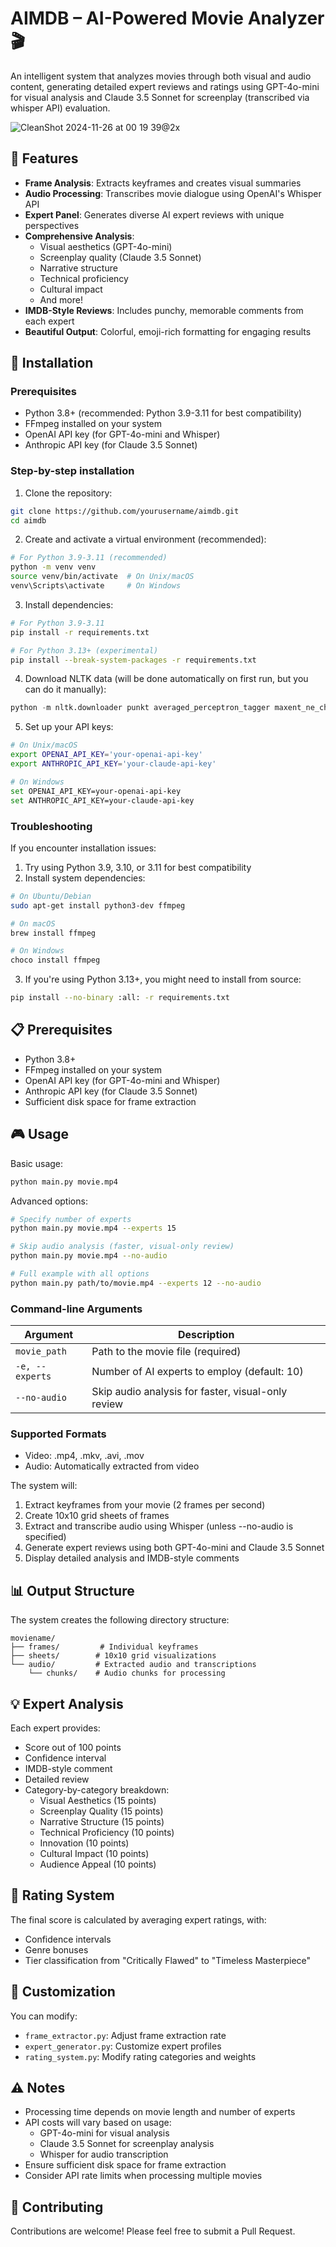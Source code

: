 # AIMDB – AI-Powered Movie Analyzer 🎬

An intelligent system that analyzes movies through both visual and audio content, generating detailed expert reviews and ratings using GPT-4o-mini for visual analysis and Claude 3.5 Sonnet for screenplay (transcribed via whisper API) evaluation.

![CleanShot 2024-11-26 at 00 19 39@2x](https://github.com/user-attachments/assets/0f04918e-501e-4b45-86c0-288ca62d7efc)

## 🌟 Features

- **Frame Analysis**: Extracts keyframes and creates visual summaries
- **Audio Processing**: Transcribes movie dialogue using OpenAI's Whisper API
- **Expert Panel**: Generates diverse AI expert reviews with unique perspectives
- **Comprehensive Analysis**:
  - Visual aesthetics (GPT-4o-mini)
  - Screenplay quality (Claude 3.5 Sonnet)
  - Narrative structure
  - Technical proficiency
  - Cultural impact
  - And more!
- **IMDB-Style Reviews**: Includes punchy, memorable comments from each expert
- **Beautiful Output**: Colorful, emoji-rich formatting for engaging results

## 🚀 Installation

### Prerequisites

- Python 3.8+ (recommended: Python 3.9-3.11 for best compatibility)
- FFmpeg installed on your system
- OpenAI API key (for GPT-4o-mini and Whisper)
- Anthropic API key (for Claude 3.5 Sonnet)

### Step-by-step installation

1. Clone the repository:
```bash
git clone https://github.com/yourusername/aimdb.git
cd aimdb
```

2. Create and activate a virtual environment (recommended):
```bash
# For Python 3.9-3.11 (recommended)
python -m venv venv
source venv/bin/activate  # On Unix/macOS
venv\Scripts\activate     # On Windows
```

3. Install dependencies:
```bash
# For Python 3.9-3.11
pip install -r requirements.txt

# For Python 3.13+ (experimental)
pip install --break-system-packages -r requirements.txt
```

4. Download NLTK data (will be done automatically on first run, but you can do it manually):
```python
python -m nltk.downloader punkt averaged_perceptron_tagger maxent_ne_chunker words
```

5. Set up your API keys:
```bash
# On Unix/macOS
export OPENAI_API_KEY='your-openai-api-key'
export ANTHROPIC_API_KEY='your-claude-api-key'

# On Windows
set OPENAI_API_KEY=your-openai-api-key
set ANTHROPIC_API_KEY=your-claude-api-key
```

### Troubleshooting

If you encounter installation issues:

1. Try using Python 3.9, 3.10, or 3.11 for best compatibility
2. Install system dependencies:
```bash
# On Ubuntu/Debian
sudo apt-get install python3-dev ffmpeg

# On macOS
brew install ffmpeg

# On Windows
choco install ffmpeg
```

3. If you're using Python 3.13+, you might need to install from source:
```bash
pip install --no-binary :all: -r requirements.txt
```

## 📋 Prerequisites

- Python 3.8+
- FFmpeg installed on your system
- OpenAI API key (for GPT-4o-mini and Whisper)
- Anthropic API key (for Claude 3.5 Sonnet)
- Sufficient disk space for frame extraction

## 🎮 Usage

Basic usage:
```bash
python main.py movie.mp4
```

Advanced options:
```bash
# Specify number of experts
python main.py movie.mp4 --experts 15

# Skip audio analysis (faster, visual-only review)
python main.py movie.mp4 --no-audio

# Full example with all options
python main.py path/to/movie.mp4 --experts 12 --no-audio
```

### Command-line Arguments

| Argument | Description |
|----------|-------------|
| `movie_path` | Path to the movie file (required) |
| `-e, --experts` | Number of AI experts to employ (default: 10) |
| `--no-audio` | Skip audio analysis for faster, visual-only review |

### Supported Formats
- Video: .mp4, .mkv, .avi, .mov
- Audio: Automatically extracted from video

The system will:
1. Extract keyframes from your movie (2 frames per second)
2. Create 10x10 grid sheets of frames
3. Extract and transcribe audio using Whisper (unless --no-audio is specified)
4. Generate expert reviews using both GPT-4o-mini and Claude 3.5 Sonnet
5. Display detailed analysis and IMDB-style comments

## 📊 Output Structure

The system creates the following directory structure:
```
moviename/
├── frames/         # Individual keyframes
├── sheets/        # 10x10 grid visualizations
└── audio/         # Extracted audio and transcriptions
    └── chunks/    # Audio chunks for processing
```

## 💡 Expert Analysis

Each expert provides:
- Score out of 100 points
- Confidence interval
- IMDB-style comment
- Detailed review
- Category-by-category breakdown:
  - Visual Aesthetics (15 points)
  - Screenplay Quality (15 points)
  - Narrative Structure (15 points)
  - Technical Proficiency (10 points)
  - Innovation (10 points)
  - Cultural Impact (10 points)
  - Audience Appeal (10 points)

## 🎯 Rating System

The final score is calculated by averaging expert ratings, with:
- Confidence intervals
- Genre bonuses
- Tier classification from "Critically Flawed" to "Timeless Masterpiece"

## 🔧 Customization

You can modify:
- `frame_extractor.py`: Adjust frame extraction rate
- `expert_generator.py`: Customize expert profiles
- `rating_system.py`: Modify rating categories and weights

## ⚠️ Notes

- Processing time depends on movie length and number of experts
- API costs will vary based on usage:
  - GPT-4o-mini for visual analysis
  - Claude 3.5 Sonnet for screenplay analysis
  - Whisper for audio transcription
- Ensure sufficient disk space for frame extraction
- Consider API rate limits when processing multiple movies

## 🤝 Contributing

Contributions are welcome! Please feel free to submit a Pull Request.

